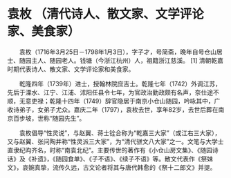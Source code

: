 袁枚 （清代诗人、散文家、文学评论家、美食家）
==
　　袁枚（1716年3月25日－1798年1月3日），字子才，号简斋，晚年自号仓山居士、随园主人、随园老人。钱塘（今浙江杭州）人，祖籍浙江慈溪。 [1]  清朝乾嘉时期代表诗人、散文家、文学评论家和美食家。

　　乾隆四年（1739年）进士，授翰林院庶吉士。乾隆七年（1742）外调江苏，先后于溧水、江宁、江浦、沭阳任县令七年，为官政治勤政颇有名声，奈仕途不顺，无意吏禄；乾隆十四年（1749）辞官隐居于南京小仓山随园，吟咏其中，广收诗弟子，女弟子尤众。嘉庆二年（1797），袁枚去世，享年82岁，去世后葬在南京百步坡，世称“随园先生”。

　　袁枚倡导“性灵说”，与赵翼、蒋士铨合称为“乾嘉三大家”（或江右三大家），又与赵翼、张问陶并称“性灵派三大家”，为“清代骈文八大家”之一。文笔与大学士直隶纪昀齐名，时称“南袁北纪”。主要传世的著作有《小仓山房文集》、《随园诗话》及《补遗》，《随园食单》、《子不语》、《续子不语》等。散文代表作《祭妹文》，哀婉真挚，流传久远，古文论者将其与唐代韩愈的《祭十二郎文》并提。